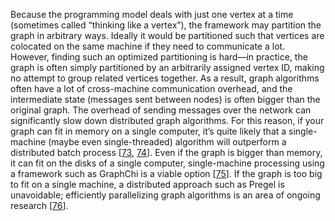 Because the programming model deals with just one vertex at a time (sometimes called “thinking like a
vertex”), the framework may partition the graph in arbitrary ways. Ideally it would be partitioned
such that vertices are colocated on the same machine if they need to communicate a lot. However,
finding such an optimized partitioning is hard—in practice, the graph is often simply partitioned
by an arbitrarily assigned vertex ID, making no attempt to group related vertices together. As a result, graph algorithms often have a lot of cross-machine communication overhead, and the
intermediate state (messages sent between nodes) is often bigger than the original graph. The
overhead of sending messages over the network can significantly slow down distributed graph
algorithms. 
For this reason, if your graph can fit in memory on a single computer, it’s quite likely that a
single-machine (maybe even single-threaded) algorithm will outperform a distributed batch process
[[73](ch10.html#McSherry2015vx_ch10),
[74](ch10.html#Gog2015et)].
Even if the graph is bigger than memory, it can fit on the disks of a single computer,
single-machine processing using a framework such as GraphChi is a viable option
[[75](ch10.html#Kyrola2012uo)].
If the graph is too big to fit on a single machine, a distributed approach such as Pregel is
unavoidable; efficiently parallelizing graph algorithms is an area of ongoing research
[[76](ch10.html#Lenharth2016je)].